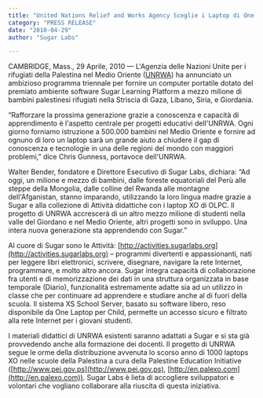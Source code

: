 ```yaml
---
title: "United Nations Relief and Works Agency Sceglie i Laptop di One Laptop per Child con  Sugar per un Importante Progetto Educativo in Medio Oriente"
category: "PRESS RELEASE"
date: "2010-04-29"
author: "Sugar Labs"

---
```

<!-- markdownlint-disable -->

CAMBRIDGE, Mass., 29 Aprile, 2010 — L'Agenzia delle Nazioni Unite per i rifugiati della Palestina nel Medio Oriente ([UNRWA](http://www.unrwa.org)) ha annunciato un ambizioso programma triennale per fornire un computer portatile dotato del premiato ambiente software Sugar Learning Platform a mezzo milione di bambini palestinesi rifugiati nella Striscia di Gaza, Libano, Siria, e Giordania.

“Rafforzare la prossima generazione grazie a conoscenza e capacità di apprendimento è l'aspetto centrale per progetti educativi dell'UNRWA. Ogni giorno forniamo istruzione a 500.000 bambini nel Medio Oriente e fornire ad ognuno di loro un laptop sarà un grande aiuto a chiudere il gap di conoscenza e tecnologie in una delle regioni del mondo con maggiori problemi,” dice Chris Gunness, portavoce dell'UNRWA.

Walter Bender, fondatore e Direttore Esecutivo di Sugar Labs, dichiara: “Ad oggi, un milione e mezzo di bambini, dalle foreste equatoriali del Perù alle steppe della Mongolia, dalle colline del Rwanda alle montagne dell'Afganistan, stanno imparando, utilizzando la loro lingua madre grazie a Sugar e alla collezione di Attività didattiche con i laptop XO di OLPC. Il progetto di UNRWA accrescerà di un altro mezzo milione di studenti nella valle del Giordano e nel Medio Oriente, altri progetti sono in sviluppo. Una intera nuova generazione sta apprendendo con Sugar.”

Al cuore di Sugar sono le Attività: [http://activities.sugarlabs.org](http://activities.sugarlabs.org) – programmi divertenti e appassionanti, nati per leggere libri elettronici, scrivere, disegnare, navigare la rete Internet, programmare, e molto altro ancora. Sugar integra capacità di collaborazione fra utenti e di memorizzazione dei dati in una struttura organizzata in base temporale (Diario), funzionalità estremamente adatte sia ad un utilizzo in classe che per continuare ad apprendere e studiare anche al di fuori della scuola. Il sistema XS School Server, basato su software libero, reso disponibile da One Laptop per Child, permette un accesso sicuro e filtrato alla rete Internet per i giovani studenti.

I materiali didattici di UNRWA esistenti saranno adattati a Sugar e si sta già provvedendo anche alla formazione dei docenti. Il progetto di UNRWA segue le orme della distribuzione avvenuta lo scorso anno di 1000 laptops XO nelle scuole della Palestina a cura della Palestine Education Initiative ([http://www.pei.gov.ps](http://www.pei.gov.ps), [http://en.palexo.com](http://en.palexo.com)). Sugar Labs è lieta di accogliere sviluppatori e volontari che vogliano collaborare alla riuscita di questa iniziativa.